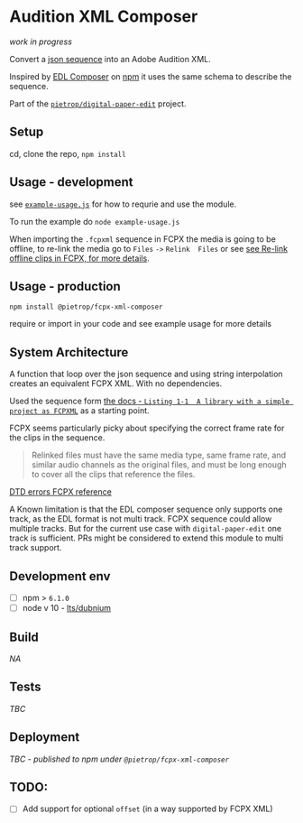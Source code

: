 # Audition XML Composer

_work in progress_

Convert a [json sequence](./sample/input/example_sequence.json) into an Adobe Audition XML.

Inspired by [EDL Composer](https://github.com/pietrop/edl_composer#readme) on [npm](https://www.npmjs.com/package/edl_composer) it uses the same schema to describe the sequence. 

Part of the [`pietrop/digital-paper-edit`](https://github.com/pietrop/digital-paper-edit) project.


## Setup
<!-- _stack - optional_
_How to build and run the code/app_ -->

cd, clone the repo, `npm install`

## Usage - development

see [`example-usage.js`](./src/example-usage.js) for how to requrie and use the module.

To run the example do `node example-usage.js`


When importing the `.fcpxml` sequence in FCPX the media is going to be offline, to re-link the media go to `Files` `->` `Relink  Files` or see 
[see Re-link offline clips in FCPX, for more details](https://support.apple.com/kb/PH12701?locale=en_US).

## Usage - production

```
npm install @pietrop/fcpx-xml-composer
```

require or import in your code and see example usage for more details


## System Architecture
<!-- _High level overview of system architecture_ -->

A function that loop over the json sequence and using string interpolation creates an equivalent FCPX XML. With no dependencies.

Used the sequence form [the docs - `Listing 1-1  A library with a simple project as FCPXML`](https://developer.apple.com/library/archive/documentation/FinalCutProX/Reference/FinalCutProXXMLFormat/EventsandProjects/EventsandProjects.html) as a starting point.

FCPX seems particularly picky about specifying the correct frame rate for the clips in the sequence.

>Relinked files must have the same media type, same frame rate, and similar audio channels as the original files, and must be long enough to cover all the clips that reference the files.

[DTD errors FCPX reference](https://developer.apple.com/library/archive/documentation/FinalCutProX/Reference/FinalCutProXXMLFormat/FCPXMLDTD/FCPXMLDTD.html)

A Known limitation is that the EDL composer sequence only supports one track, as the EDL format is not multi track. FCPX sequence could allow multiple tracks. But for the current use case with `digital-paper-edit` one track is sufficient. PRs might be considered to extend this module to multi track support.

## Development env
 <!-- _How to run the development environment_
_Coding style convention ref optional, eg which linter to use_
_Linting, github pre-push hook - optional_ -->

- [ ] npm > `6.1.0`
- [ ] node v 10 - [lts/dubnium](https://scotch.io/tutorials/whats-new-in-node-10-dubnium)
<!-- - [ ] see [`.eslintrc`](./.eslintrc) in the various packages for linting rules
Node version is set in node version manager [`.nvmrc`](https://github.com/creationix/nvm#nvmrc) -->

## Build
<!-- _How to run build_ -->

_NA_

## Tests
<!-- _How to carry out tests_ -->

_TBC_

## Deployment
<!-- _How to deploy the code/app into test/staging/production_ -->

_TBC - published to npm under `@pietrop/fcpx-xml-composer`_



<!-- Other
https://www.npmjs.com/package/bmjs-fcpxml
-->


## TODO:
- [ ] Add support for optional `offset` (in a way supported by FCPX XML) <!-- needs testing with footage from camcorder  -->